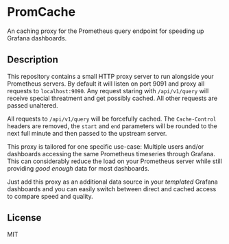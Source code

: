 # PromCache

An caching proxy for the Prometheus query endpoint for speeding up Grafana
dashboards.

## Description

This repository contains a small HTTP proxy server to run alongside your
Prometheus servers. By default it will listen on port 9091 and proxy all requests
to `localhost:9090`. Any request staring with `/api/v1/query` will receive
special threatment and get possibly cached. All other requests are passed
unaltered.

All requests to `/api/v1/query` will be forcefully cached. The `Cache-Control`
headers are removed, the `start` and `end` parameters will be rounded to the
next full minute and then passed to the upstream server.

This proxy is tailored for one specific use-case: Multiple users and/or dashboards
accessing the same Prometheus timeseries through Grafana. This can considerably
reduce the load on your Prometheus server while still providing _good enough_
data for most dashboards.

Just add this proxy as an additional data source in your _templated_ Grafana
dashboards and you can easily switch between direct and cached access to compare
speed and quality.

## License

MIT
